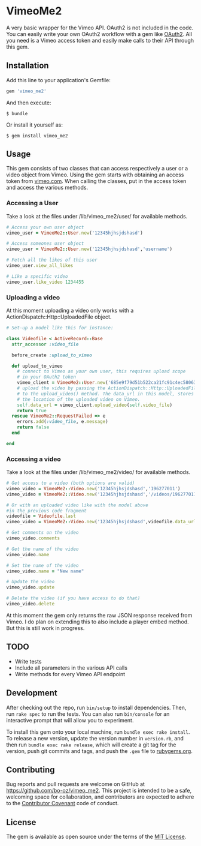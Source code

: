 # VimeoMe2

A very basic wrapper for the Vimeo API. OAuth2 is not included in the code. You can easily write your own OAuth2 workflow with a gem like [OAuth2](https://github.com/intridea/oauth2). All you need is a Vimeo access token and easily make calls to their API through this gem.

## Installation

Add this line to your application's Gemfile:

```ruby
gem 'vimeo_me2'
```

And then execute:

    $ bundle

Or install it yourself as:

    $ gem install vimeo_me2

## Usage

This gem consists of two classes that can access respectively a user or a video object from Vimeo. Using the gem starts with obtaining an access token from [vimeo.com](https://developer.vimeo.com). When calling the classes, put in the access token and access the various methods.

### Accessing a User
Take a look at the files under /lib/vimeo_me2/user/ for available methods.

```ruby
# Access your own user object
vimeo_user = VimeoMe2::User.new('12345hjhsjdshasd')

# Access someones user object
vimeo_user = VimeoMe2::User.new('12345hjhsjdshasd','username')

# Fetch all the likes of this user
vimeo_user.view_all_likes

# Like a specific video
vimeo_user.like_video 1234455

```
### Uploading a video
At this moment uploading a video only works with a ActionDispatch::Http::UploadedFile object.

```ruby
# Set-up a model like this for instance:

class Videofile < ActiveRecord::Base
  attr_accessor :video_file

  before_create :upload_to_vimeo

  def upload_to_vimeo
    # connect to Vimeo as your own user, this requires upload scope
    # in your OAuth2 token
    vimeo_client = VimeoMe2::User.new('685e9f79d51b522ca21fc91c4ec58063')
    # upload the video by passing the ActionDispatch::Http::UploadedFile
    # to the upload_video() method. The data_url in this model, stores
    # the location of the uploaded video on Vimeo.
    self.data_url = vimeo_client.upload_video(self.video_file)
    return true
  rescue VimeoMe2::RequestFailed => e
    errors.add(:video_file, e.message)
    return false
  end

end

```

### Accessing a video
Take a look at the files under /lib/vimeo_me2/video/ for available methods.

```ruby
# Get access to a video (both options are valid)
vimeo_video = VimeoMe2::Video.new('12345hjhsjdshasd','196277011')
vimeo_video = VimeoMe2::Video.new('12345hjhsjdshasd','/videos/196277011')

# Or with an uploaded video like with the model above
#in the previous code fragment
videofile = Videofile.last
vimeo_video = VimeoMe2::Video.new('12345hjhsjdshasd',videofile.data_url)

# Get comments on the video
vimeo_video.comments

# Get the name of the video
vimeo_video.name

# Set the name of the video
vimeo_video.name = "New name"

# Update the video
vimeo_video.update

# Delete the video (if you have access to do that)
vimeo_video.delete
```

At this moment the gem only returns the raw JSON response received from Vimeo. I do plan on extending this to also include a player embed method. But this is still work in progress.

## TODO

* Write tests
* Include all parameters in the various API calls
* Write methods for every Vimeo API endpoint

## Development

After checking out the repo, run `bin/setup` to install dependencies. Then, run `rake spec` to run the tests. You can also run `bin/console` for an interactive prompt that will allow you to experiment.

To install this gem onto your local machine, run `bundle exec rake install`. To release a new version, update the version number in `version.rb`, and then run `bundle exec rake release`, which will create a git tag for the version, push git commits and tags, and push the `.gem` file to [rubygems.org](https://rubygems.org).

## Contributing

Bug reports and pull requests are welcome on GitHub at https://github.com/bo-oz/vimeo_me2. This project is intended to be a safe, welcoming space for collaboration, and contributors are expected to adhere to the [Contributor Covenant](http://contributor-covenant.org) code of conduct.


## License

The gem is available as open source under the terms of the [MIT License](http://opensource.org/licenses/MIT).
